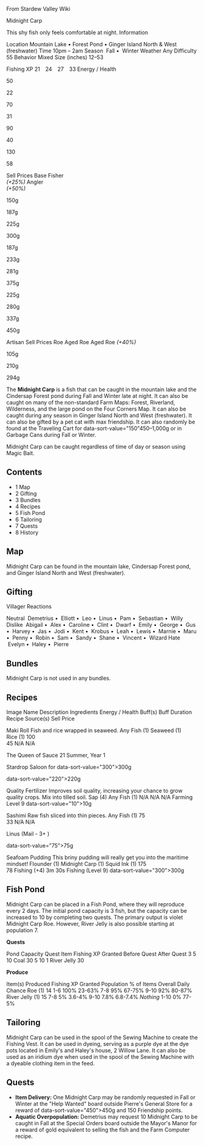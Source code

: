 From Stardew Valley Wiki

Midnight Carp

This shy fish only feels comfortable at night. Information

Location Mountain Lake • Forest Pond • Ginger Island North &amp; West (freshwater) Time 10pm – 2am Season  Fall •  Winter Weather Any Difficulty 55 Behavior Mixed Size (inches) 12–53

Fishing XP 21    24    27    33 Energy / Health

50

22

70

31

90

40

130

58

Sell Prices Base Fisher  
*(+25%)* Angler  
*(+50%)*

150g

187g

225g

300g

187g

233g

281g

375g

225g

280g

337g

450g

Artisan Sell Prices Roe Aged Roe Aged Roe *(+40%)*

105g

210g

294g

The **Midnight Carp** is a fish that can be caught in the mountain lake and the Cindersap Forest pond during Fall and Winter late at night. It can also be caught on many of the non-standard Farm Maps: Forest, Riverland, Wilderness, and the large pond on the Four Corners Map. It can also be caught during any season in Ginger Island North and West (freshwater). It can also be gifted by a pet cat with max friendship. It can also randomly be found at the Traveling Cart for data-sort-value="150"450–1,000g or in Garbage Cans during Fall or Winter.

Midnight Carp can be caught regardless of time of day or season using Magic Bait.

## Contents

- 1 Map
- 2 Gifting
- 3 Bundles
- 4 Recipes
- 5 Fish Pond
- 6 Tailoring
- 7 Quests
- 8 History

## Map

Midnight Carp can be found in the mountain lake, Cindersap Forest pond, and Ginger Island North and West (freshwater).

## Gifting

Villager Reactions

Neutral  Demetrius •  Elliott •  Leo •  Linus •  Pam •  Sebastian •  Willy Dislike  Abigail •  Alex •  Caroline •  Clint •  Dwarf •  Emily •  George •  Gus •  Harvey •  Jas •  Jodi •  Kent •  Krobus •  Leah •  Lewis •  Marnie •  Maru •  Penny •  Robin •  Sam •  Sandy •  Shane •  Vincent •  Wizard Hate  Evelyn •  Haley •  Pierre

## Bundles

Midnight Carp is not used in any bundles.

## Recipes

Image Name Description Ingredients Energy / Health Buff(s) Buff Duration Recipe Source(s) Sell Price

Maki Roll Fish and rice wrapped in seaweed. Any Fish (1) Seaweed (1) Rice (1) 100  
45 N/A N/A

The Queen of Sauce 21 Summer, Year 1

Stardrop Saloon for data-sort-value="300"&gt;300g

data-sort-value="220"&gt;220g

Quality Fertilizer Improves soil quality, increasing your chance to grow quality crops. Mix into tilled soil. Sap (4) Any Fish (1) N/A N/A N/A Farming Level 9 data-sort-value="10"&gt;10g

Sashimi Raw fish sliced into thin pieces. Any Fish (1) 75  
33 N/A N/A

Linus (Mail - 3+ )

data-sort-value="75"&gt;75g

Seafoam Pudding This briny pudding will really get you into the maritime mindset! Flounder (1) Midnight Carp (1) Squid Ink (1) 175  
78 Fishing (+4) 3m 30s Fishing (Level 9) data-sort-value="300"&gt;300g

## Fish Pond

Midnight Carp can be placed in a Fish Pond, where they will reproduce every 2 days. The initial pond capacity is 3 fish, but the capacity can be increased to 10 by completing two quests. The primary output is violet Midnight Carp Roe. However, River Jelly is also possible starting at population 7.

**Quests**

Pond Capacity Quest Item Fishing XP Granted Before Quest After Quest 3 5 10 Coal 30 5 10 1 River Jelly 30

**Produce**

Item(s) Produced Fishing XP Granted Population % of Items Overall Daily Chance Roe (1) 14 1-6 100% 23-63% 7-8 95% 67-75% 9-10 92% 80-87% River Jelly (1) 15 7-8 5% 3.6-4% 9-10 7.8% 6.8-7.4% *Nothing* 1-10 0% 77-5%

## Tailoring

Midnight Carp can be used in the spool of the Sewing Machine to create the Fishing Vest. It can be used in dyeing, serving as a purple dye at the dye pots located in Emily's and Haley's house, 2 Willow Lane. It can also be used as an iridium dye when used in the spool of the Sewing Machine with a dyeable clothing item in the feed.

## Quests

- **Item Delivery:** One Midnight Carp may be randomly requested in Fall or Winter at the "Help Wanted" board outside Pierre's General Store for a reward of data-sort-value="450"&gt;450g and 150 Friendship points.
- **Aquatic Overpopulation:** Demetrius may request 10 Midnight Carp to be caught in Fall at the Special Orders board outside the Mayor's Manor for a reward of gold equivalent to selling the fish and the Farm Computer recipe.